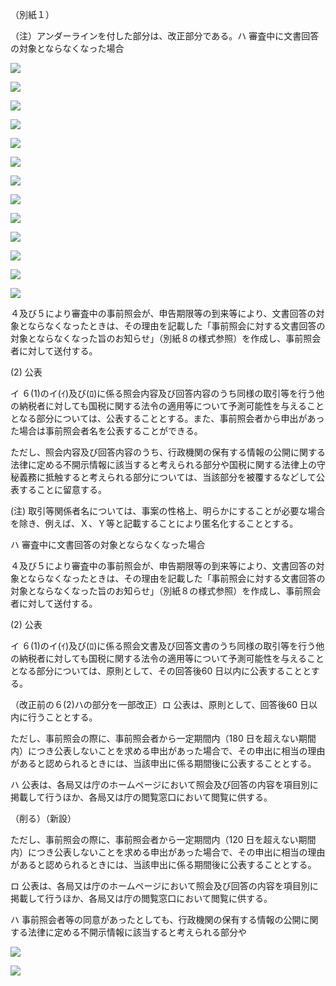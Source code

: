 （別紙１）

（注）アンダーラインを付した部分は、改正部分である。ハ 審査中に文書回答の対象とならなくなった場合

![](https://www.nta.go.jp/tmp/47f5f5e5-aa56-417e-a7de-4001654ab001/images/d30e04ebb7cad79ea1faea60f8b3b4387e85e487a3d06b21751968c82ba8ca8d.jpg)

![](https://www.nta.go.jp/tmp/47f5f5e5-aa56-417e-a7de-4001654ab001/images/56e80234dfee044265fbf416dd2ce4b0afe945e211eedbf7dcbeaf4ebe476e27.jpg)

![](https://www.nta.go.jp/tmp/47f5f5e5-aa56-417e-a7de-4001654ab001/images/14e7ab30ad3527f5f5f2c46e35a3d2149309a591595f7f883b7c7d4c604f6104.jpg)

![](https://www.nta.go.jp/tmp/47f5f5e5-aa56-417e-a7de-4001654ab001/images/d3fb24c3a1457e11567ebf4bfa1c70c9890996bbdae316afc9834cf184a8091d.jpg)

![](https://www.nta.go.jp/tmp/47f5f5e5-aa56-417e-a7de-4001654ab001/images/40d8cec32998c7af65bdc1eac8bc4261fbf47f48800370b2fbbdbb6d22bcad78.jpg)

![](https://www.nta.go.jp/tmp/47f5f5e5-aa56-417e-a7de-4001654ab001/images/f9a39fc6cb95d0adb7bcd9dc42baa7ed59429c6c3666483e1334021085edbc9b.jpg)

![](https://www.nta.go.jp/tmp/47f5f5e5-aa56-417e-a7de-4001654ab001/images/0a47920dec511866a390abcf1bbbb55283409266c649737c150a2c2b16cf70ba.jpg)

![](https://www.nta.go.jp/tmp/47f5f5e5-aa56-417e-a7de-4001654ab001/images/429390c5e90efdc47e26a1888b4428f4cf4bb69911021e97571a3583f8abc44d.jpg)

![](https://www.nta.go.jp/tmp/47f5f5e5-aa56-417e-a7de-4001654ab001/images/1850e39ec22372ed606de8ae430aeeeed1b90aa4a936bba216c508b6a1d5bf7e.jpg)

![](https://www.nta.go.jp/tmp/47f5f5e5-aa56-417e-a7de-4001654ab001/images/9038be7b98fb55883d296e145391b0f9aed50af145c6777495eed02dd6a2983d.jpg)

![](https://www.nta.go.jp/tmp/47f5f5e5-aa56-417e-a7de-4001654ab001/images/b9d667b06cbdc4e34b2925c5a09621404e59598e82e2d7d6834a9b721725b901.jpg)

![](https://www.nta.go.jp/tmp/47f5f5e5-aa56-417e-a7de-4001654ab001/images/1e3c5b1a97ba3d718d0f99ffdcc1679ba794b3e7f7594303e8fbbb9ab626840a.jpg)

![](https://www.nta.go.jp/tmp/47f5f5e5-aa56-417e-a7de-4001654ab001/images/f32700e2b835de63fb832268add411b1b034e741b1e8bbe41bea95ad65b76820.jpg)

４及び５により審査中の事前照会が、申告期限等の到来等により、文書回答の対象とならなくなったときは、その理由を記載した「事前照会に対する文書回答の対象とならなくなった旨のお知らせ」（別紙８の様式参照）を作成し、事前照会者に対して送付する。

(2) 公表

イ ６(1)のイ(ｲ)及び(ﾛ)に係る照会内容及び回答内容のうち同様の取引等を行う他の納税者に対しても国税に関する法令の適用等について予測可能性を与えることとなる部分については、公表することとする。また、事前照会者から申出があった場合は事前照会者名を公表することができる。

ただし、照会内容及び回答内容のうち、行政機関の保有する情報の公開に関する法律に定める不開示情報に該当すると考えられる部分や国税に関する法律上の守秘義務に抵触すると考えられる部分については、当該部分を被覆するなどして公表することに留意する。

(注) 取引等関係者名については、事案の性格上、明らかにすることが必要な場合を除き、例えば、Ｘ、Ｙ等と記載することにより匿名化することとする。

ハ 審査中に文書回答の対象とならなくなった場合

４及び５により審査中の事前照会が、申告期限等の到来等により、文書回答の対象とならなくなったときは、その理由を記載した「事前照会に対する文書回答の対象とならなくなった旨のお知らせ」（別紙８の様式参照）を作成し、事前照会者に対して送付する。

(2) 公表

イ ６(1)のイ(ｲ)及び(ﾛ)に係る照会文書及び回答文書のうち同様の取引等を行う他の納税者に対しても国税に関する法令の適用等について予測可能性を与えることとなる部分については、原則として、その回答後60 日以内に公表することとする。

（改正前の６(2)ハの部分を一部改正）ロ 公表は、原則として、回答後60 日以内に行うこととする。

ただし、事前照会の際に、事前照会者から一定期間内（180 日を超えない期間内）につき公表しないことを求める申出があった場合で、その申出に相当の理由があると認められるときには、当該申出に係る期間後に公表することとする。

ハ 公表は、各局又は庁のホームページにおいて照会及び回答の内容を項目別に掲載して行うほか、各局又は庁の閲覧窓口において閲覧に供する。

（削る）（新設）

ただし、事前照会の際に、事前照会者から一定期間内（120 日を超えない期間内）につき公表しないことを求める申出があった場合で、その申出に相当の理由があると認められるときには、当該申出に係る期間後に公表することとする。

ロ 公表は、各局又は庁のホームページにおいて照会及び回答の内容を項目別に掲載して行うほか、各局又は庁の閲覧窓口において閲覧に供する。

ハ 事前照会者等の同意があったとしても、行政機関の保有する情報の公開に関する法律に定める不開示情報に該当すると考えられる部分や

![](https://www.nta.go.jp/tmp/47f5f5e5-aa56-417e-a7de-4001654ab001/images/4b5528b542e0e04568d876c837e8b3a2a5af5a95b6ebc19574bf68f5be9c6038.jpg)

![](https://www.nta.go.jp/tmp/47f5f5e5-aa56-417e-a7de-4001654ab001/images/bc34b2378b496e469e562b9130f61d283cb452c3822eb14537ef14204ecaf814.jpg)